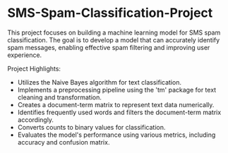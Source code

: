 # SMS-Spam-Classification-Project
This project focuses on building a machine learning model for SMS spam classification. The goal is to develop a model that can accurately identify spam messages, enabling effective spam filtering and improving user experience.

Project Highlights:
- Utilizes the Naive Bayes algorithm for text classification.
- Implements a preprocessing pipeline using the 'tm' package for text cleaning and transformation.
- Creates a document-term matrix to represent text data numerically.
- Identifies frequently used words and filters the document-term matrix accordingly.
- Converts counts to binary values for classification.
- Evaluates the model's performance using various metrics, including accuracy and confusion matrix.

